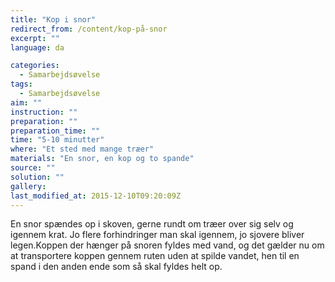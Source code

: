 ```yaml
---
title: "Kop i snor"
redirect_from: /content/kop-på-snor
excerpt: ""
language: da

categories: 
  - Samarbejdsøvelse
tags: 
  - Samarbejdsøvelse
aim: ""
instruction: ""
preparation: ""
preparation_time: ""
time: "5-10 minutter"
where: "Et sted med mange træer"
materials: "En snor, en kop og to spande"
source: ""
solution: ""
gallery:
last_modified_at: 2015-12-10T09:20:09Z
---
```

En snor spændes op i skoven, gerne rundt om træer over sig selv og igennem krat. Jo flere forhindringer man skal igennem, jo sjovere bliver legen.Koppen der hænger på snoren fyldes med vand, og det gælder nu om at transportere koppen gennem ruten uden at spilde vandet, hen til en spand i den anden ende som så skal fyldes helt op.
